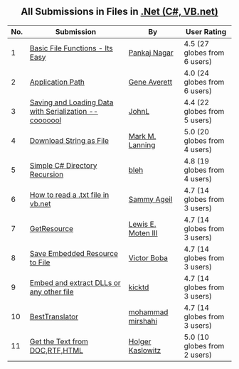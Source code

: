 ﻿<div align="center">

## All Submissions in Files in [\.Net \(C\#, VB\.net\)](../ByWorld/net-c-vb-net.md)

</div>

No.  | Submission | By   | User Rating
---- | ---------- | ---- | -----------
1 | [Basic File Functions \- Its Easy<br />](https://github.com/Planet-Source-Code/pankaj-nagar-basic-file-functions-its-easy__10-70) | [Pankaj Nagar](../ByAuthor/pankaj-nagar.md) | 4.5 (27 globes from 6 users)
2 | [Application Path<br />](https://github.com/Planet-Source-Code/gene-averett-application-path__10-1) | [Gene Averett](../ByAuthor/gene-averett.md) | 4.0 (24 globes from 6 users)
3 | [Saving and Loading Data with Serialization \-\- cooooool<br />](https://github.com/Planet-Source-Code/johnl-saving-and-loading-data-with-serialization-cooooool__10-104) | [JohnL](../ByAuthor/johnl.md) | 4.4 (22 globes from 5 users)
4 | [Download String as File<br />](https://github.com/Planet-Source-Code/mark-m-lanning-download-string-as-file__10-1968) | [Mark M\. Lanning](../ByAuthor/mark-m-lanning.md) | 5.0 (20 globes from 4 users)
5 | [Simple C\# Directory Recursion<br />](https://github.com/Planet-Source-Code/bleh-simple-c-directory-recursion__10-283) | [bleh](../ByAuthor/bleh.md) | 4.8 (19 globes from 4 users)
6 | [How to read a \.txt file in vb\.net<br />](https://github.com/Planet-Source-Code/sammy-ageil-how-to-read-a-txt-file-in-vb-net__10-763) | [Sammy Ageil](../ByAuthor/sammy-ageil.md) | 4.7 (14 globes from 3 users)
7 | [GetResource<br />](https://github.com/Planet-Source-Code/lewis-e-moten-iii-getresource__10-954) | [Lewis E\. Moten III](../ByAuthor/lewis-e-moten-iii.md) | 4.7 (14 globes from 3 users)
8 | [Save Embedded Resource to File<br />](https://github.com/Planet-Source-Code/victor-boba-save-embedded-resource-to-file__10-2268) | [Victor Boba](../ByAuthor/victor-boba.md) | 4.7 (14 globes from 3 users)
9 | [Embed and extract DLLs or any other file<br />](https://github.com/Planet-Source-Code/kicktd-embed-and-extract-dlls-or-any-other-file__10-4600) | [kicktd](../ByAuthor/kicktd.md) | 4.7 (14 globes from 3 users)
10 | [BestTranslator<br />](https://github.com/Planet-Source-Code/mohammad-mirshahi-besttranslator__10-8174) | [mohammad mirshahi](../ByAuthor/mohammad-mirshahi.md) | 4.7 (14 globes from 3 users)
11 | [Get the Text from DOC,RTF,HTML<br />](https://github.com/Planet-Source-Code/holger-kaslowitz-get-the-text-from-doc-rtf-html__10-272) | [Holger Kaslowitz](../ByAuthor/holger-kaslowitz.md) | 5.0 (10 globes from 2 users)
